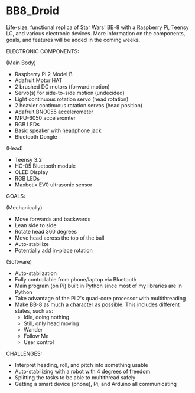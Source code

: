 # BB8_Droid
Life-size, functional replica of Star Wars' BB-8 with a Raspberry Pi,
Teensy LC, and various electronic devices. More information on the
components, goals, and features will be added in the coming weeks.

ELECTRONIC COMPONENTS:

(Main Body)
- Raspberry Pi 2 Model B
- Adafruit Motor HAT
- 2 brushed DC motors (forward motion)
- Servo(s) for side-to-side motion (undecided)
- Light continuous rotation servo (head rotation)
- 2 heavier continuous rotation servos (head position)
- Adafruit BNO055 accelerometer
- MPU-6050 acceleromter
- RGB LEDs
- Basic speaker with headphone jack
- Bluetooth Dongle

(Head)
- Teensy 3.2
- HC-05 Bluetooth module
- OLED Display
- RGB LEDs
- Maxbotix EV0 ultrasonic sensor

GOALS:

(Mechanically)
- Move forwards and backwards
- Lean side to side
- Rotate head 360 degrees
- Move head across the top of the ball
- Auto-stabilize
- Potentially add in-place rotation

(Software)
- Auto-stabilzation
- Fully controllable from phone/laptop via Bluetooth
- Main program (on Pi) built in Python since most of my libraries are in Python
- Take advantage of the Pi 2's quad-core processor with multithreading
- Make BB-8 as much a character as possible. This includes different states, such as:
  - Idle, doing nothing
  - Still, only head moving
  - Wander
  - Follow Me
  - User control

CHALLENGES:

- Interpret heading, roll, and pitch into something usable
- Auto-stabilizing with a robot with 4 degrees of freedom
- Splitting the tasks to be able to multithread safely
- Getting a smart device (phone), Pi, and Arduino all communicating

